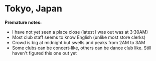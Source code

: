 # Tokyo, Japan
**Premature notes:**

- I have not yet seen a place close (latest I was out was at 3:30AM)
- Most club staff seems to know English (unlike most store clerks)
- Crowd is big at midnight but swells and peaks from 2AM to 3AM
- Some clubs can be concert-like, others can be dance club like. Still haven't figured this one out yet

